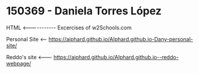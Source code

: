 # 150369 - Daniela Torres López


HTML <----------- Excercises of w2Schools.com

Personal Site <-- https://aiphard.github.io/AIphard.github.io-Dany-personal-site/

Reddo's site <--- https://aiphard.github.io/AIphard.github.io--reddo-webpage/
